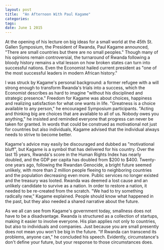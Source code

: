 ```yaml
---
layout: post
title:  "An Afternoon With Paul Kagame"
categories: 
tags:
date: June 1 2015
---
```


At the opening of his lecture on big ideas for a small world at the 45th St. Gallen Symposium, the President of Rwanda, Paul Kagame announced, "There are small countries but there are no small peoples." Though many of his opinions remain controversial, the turnaround of Rwanda following a bloody history remains a vital lesson on how broken states can turn into successful nations. Even the Economist hailed current president as "one of the most successful leaders in modern African history."

I was struck by Kagame's personal background: a former refugee with a will strong enough to transform Rwanda's trials into a success, which the Economist describes as hard to imagine "without his disciplined and strategic presence." Freedom for Kagame was about choices, happiness and realizing satisfaction for what one wants in life. "Greatness is a choice available to any person," he encouraged Symposium participants. "Acting and thinking big are choices that are available to all of us. Nobody owes you anything," he insisted and reminded everyone that progress can never be taken for granted. In words that could be construed as motivational not just for countries but also individuals, Kagame advised that the individual always needs to strive to become better.

Kagame's advice may easily be discouraged and dubbed as "motivational bluff", but Kagame is a symbol that has delivered for his country. Over the last 15 years, Rwanda's score in the Human Rights Index has nearly doubled, and the GDP per capita has doubled from $200 to $400. Twenty-one years ago, following the Rwandan Genocide, a bright future seemed unlikely, with more than 2 million people fleeing to neighboring countries and the population decreasing even more. Public services no longer existed and the treasury was looted. Rwanda was deemed a lost cause and an unlikely candidate to survive as a nation. In order to restore a nation, it needed to be re-created from the scratch. "We had to try something radically new," Kagame explained. People should know what happened in the past, but they also needed a shared narrative about the future.

As we all can see from Kagame's government today, smallness does not have to be a disadvantage. Rwanda is structured as a collection of startups, making it easier to involve everyone. His plan applies not only to countries, but also to individuals and companies. Just because you are small presently does not mean you won't be big in the future. "If Rwanda can transcend its problems, anyone can," he concluded his speech. Evidently, circumstance's don't define your future, but your response to those circumstances does.

